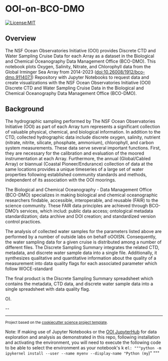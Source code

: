 OOI-on-BCO-DMO
==============================
[![License:MIT](https://img.shields.io/badge/License-MIT-lightgray.svg?style=flt-square)](https://opensource.org/licenses/MIT)
<!-- [![conda-forge](https://img.shields.io/conda/dn/conda-forge/ooi-on-bco-dmo?label=conda-forge)](https://anaconda.org/conda-forge/ooi-on-bco-dmo) -->

## Overview
The NSF Ocean Observatories Initiative (OOI) provides Discrete CTD and Water Sampling Cruise Data for each Array as a dataset in the Biological and Chemical Oceanography Data Management Office (BCO-DMO). This notebook plots Oxygen, Salinity, Nitrate, and Chlorophyll data from the Global Irminger Sea Array from 2014-2023 ([doi:10.26008/1912/bco-dmo.911407.1](https://www.bco-dmo.org/dataset/911407)) Repository with Jupyter Notebooks to request data and create visualizations with the NSF Ocean Observatories Initiative (OOI) Discrete CTD and Water Sampling Cruise Data in the Biological and Chemical Oceanography Data Management Office (BCO-DMO).


## Background
The hydrographic sampling performed by The NSF Ocean Observatories Initiative (OOI) as part of each Array turn represents a significant collection of valuable physical, chemical, and biological information. In addition to the CTD, collected hydrographic data include discrete oxygen, salinity, nutrient (nitrate, nitrite, silicate, phosphate, ammonium), chlorophyll, and carbon system measurements. These data serve several important functions. First, they are necessary for the calibration and evaluation of the moored instrumentation at each Array. Furthermore, the annual (Global/Cabled Array) or biannual (Coastal Pioneer/Endurance) collection of data at the same locations provides a unique timeseries of a large set of water properties following established community standards and methods, independent of its association with the OOI moorings.

The Biological and Chemical Oceanography - Data Management Office (BCO-DMO) specializes in making biological and chemical oceanographic researchers findable, accessible, interoperable, and reusable (FAIR) to the science community. These FAIR data principles are achieved through BCO-DMO’s services, which includ: public data access; ontological metadata standardization; data archive and DOI creation; and standardized version control practices.



The analysis of collected water samples for the parameters listed above are performed by a number of outside labs on behalf oOOISN. Consequently, the water sampling data for a given cruise is distributed among a number of different files. The Discrete Sampling Summary integrates the related CTD, metadata, and discrete water sample data into a single file. Additionally, it synthesizes qualitative and quantitative information about the quality of a measurement into data quality flags for each associated parameter which follow WOCE-standard
 The final product is the Discrete Sampling Summary spreadsheet which contains the metadata, CTD data, and discrete water sample data into a single spreadsheet with data quality flag.

O).

--

----

<p><small>Project based on the <a target="_blank" href="https://github.com/jbusecke/cookiecutter-science-project">cookiecutter science project template</a>.</small></p>

Note: If making use of Jupyter Notebooks or the [OOI JupyterHub](https://jupyter.oceanobservatories.org/) for data exploration and analysis as demonstrated in this repo, following installation and activating the environment, you will need to execute the following code to be able to select the environment as your notebook's k
e```l:
"""python -m ipykernel install --user --name myenv --display-name "Python (my```)" """
